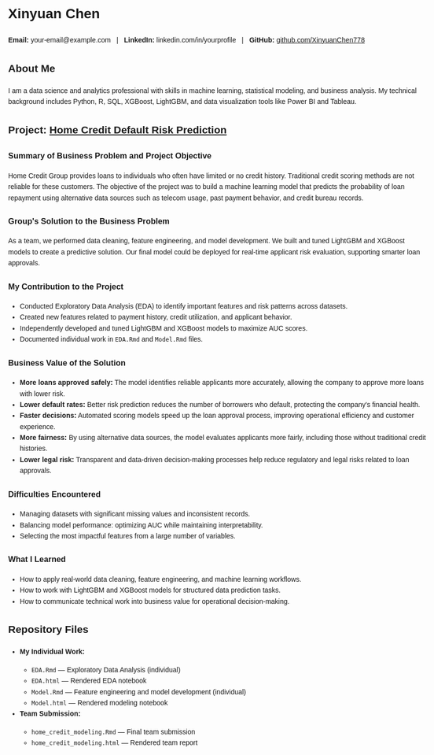 <!DOCTYPE html>
<html lang="en">
<head>
  <meta charset="UTF-8">
  <title>Xinyuan Chen - Data Science Project Portfolio</title>
</head>
<body style="font-family: Arial, sans-serif; line-height: 1.6; max-width: 850px; margin: auto; padding: 20px;">

  <h1>Xinyuan Chen</h1>

  <p><strong>Email:</strong> your-email@example.com &nbsp; | &nbsp; <strong>LinkedIn:</strong> linkedin.com/in/yourprofile &nbsp; | &nbsp; <strong>GitHub:</strong> <a href="https://github.com/XinyuanChen778" target="_blank">github.com/XinyuanChen778</a></p>

  <h2>About Me</h2>
  <p>
    I am a data science and analytics professional with skills in machine learning, statistical modeling, and business analysis. 
    My technical background includes Python, R, SQL, XGBoost, LightGBM, and data visualization tools like Power BI and Tableau.
  </p>

  <h2>Project: <a href="https://github.com/XinyuanChen778/Home_Credit" target="_blank">Home Credit Default Risk Prediction</a></h2>

  <h3>Summary of Business Problem and Project Objective</h3>
  <p>
    Home Credit Group provides loans to individuals who often have limited or no credit history. 
    Traditional credit scoring methods are not reliable for these customers. 
    The objective of the project was to build a machine learning model that predicts the probability of loan repayment 
    using alternative data sources such as telecom usage, past payment behavior, and credit bureau records.
  </p>

  <h3>Group's Solution to the Business Problem</h3>
  <p>
    As a team, we performed data cleaning, feature engineering, and model development. 
    We built and tuned LightGBM and XGBoost models to create a predictive solution. 
    Our final model could be deployed for real-time applicant risk evaluation, supporting smarter loan approvals.
  </p>

  <h3>My Contribution to the Project</h3>
  <ul>
    <li>Conducted Exploratory Data Analysis (EDA) to identify important features and risk patterns across datasets.</li>
    <li>Created new features related to payment history, credit utilization, and applicant behavior.</li>
    <li>Independently developed and tuned LightGBM and XGBoost models to maximize AUC scores.</li>
    <li>Documented individual work in <code>EDA.Rmd</code> and <code>Model.Rmd</code> files.</li>
  </ul>

  <h3>Business Value of the Solution</h3>
<ul>
  <li><strong>More loans approved safely:</strong> The model identifies reliable applicants more accurately, allowing the company to approve more loans with lower risk.</li>
  <li><strong>Lower default rates:</strong> Better risk prediction reduces the number of borrowers who default, protecting the company's financial health.</li>
  <li><strong>Faster decisions:</strong> Automated scoring models speed up the loan approval process, improving operational efficiency and customer experience.</li>
  <li><strong>More fairness:</strong> By using alternative data sources, the model evaluates applicants more fairly, including those without traditional credit histories.</li>
  <li><strong>Lower legal risk:</strong> Transparent and data-driven decision-making processes help reduce regulatory and legal risks related to loan approvals.</li>
</ul>

  <h3>Difficulties Encountered</h3>
  <ul>
    <li>Managing datasets with significant missing values and inconsistent records.</li>
    <li>Balancing model performance: optimizing AUC while maintaining interpretability.</li>
    <li>Selecting the most impactful features from a large number of variables.</li>
  </ul>

  <h3>What I Learned</h3>
  <ul>
    <li>How to apply real-world data cleaning, feature engineering, and machine learning workflows.</li>
    <li>How to work with LightGBM and XGBoost models for structured data prediction tasks.</li>
    <li>How to communicate technical work into business value for operational decision-making.</li>
  </ul>

  <h2>Repository Files</h2>
  <ul>
    <li><strong>My Individual Work:</strong></li>
    <ul>
      <li><code>EDA.Rmd</code> — Exploratory Data Analysis (individual)</li>
      <li><code>EDA.html</code> — Rendered EDA notebook</li>
      <li><code>Model.Rmd</code> — Feature engineering and model development (individual)</li>
      <li><code>Model.html</code> — Rendered modeling notebook</li>
    </ul>
    <li><strong>Team Submission:</strong></li>
    <ul>
      <li><code>home_credit_modeling.Rmd</code> — Final team submission</li>
      <li><code>home_credit_modeling.html</code> — Rendered team report</li>
    </ul>
  </ul>

</body>
</html>

